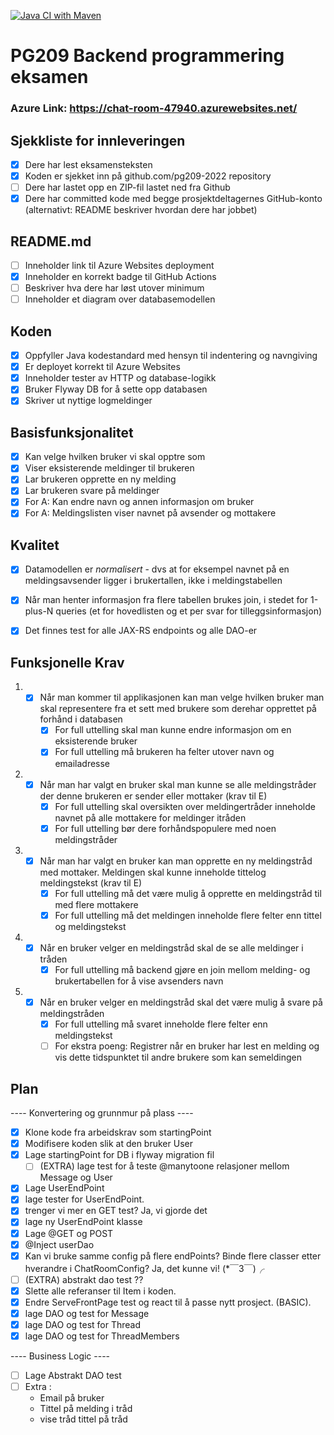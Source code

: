 [![Java CI with Maven](https://github.com/kristiania-pgr209-2022/pg209exam-Fargekritt/actions/workflows/maven.yml/badge.svg)](https://github.com/kristiania-pgr209-2022/pg209exam-Fargekritt/actions/workflows/maven.yml)
# PG209 Backend programmering eksamen
### Azure Link: https://chat-room-47940.azurewebsites.net/

## Sjekkliste for innleveringen

* [x] Dere har lest eksamensteksten
* [x] Koden er sjekket inn på github.com/pg209-2022 repository
* [ ] Dere har lastet opp en ZIP-fil lastet ned fra Github
* [x] Dere har committed kode med begge prosjektdeltagernes GitHub-konto (alternativt: README beskriver hvordan dere har jobbet)

## README.md

* [ ] Inneholder link til Azure Websites deployment
* [x] Inneholder en korrekt badge til GitHub Actions
* [ ] Beskriver hva dere har løst utover minimum
* [ ] Inneholder et diagram over databasemodellen

## Koden

* [x] Oppfyller Java kodestandard med hensyn til indentering og navngiving
* [x] Er deployet korrekt til Azure Websites
* [x] Inneholder tester av HTTP og database-logikk
* [x] Bruker Flyway DB for å sette opp databasen
* [x] Skriver ut nyttige logmeldinger

## Basisfunksjonalitet

* [x] Kan velge hvilken bruker vi skal opptre som
* [x] Viser eksisterende meldinger til brukeren
* [x] Lar brukeren opprette en ny melding
* [x] Lar brukeren svare på meldinger
* [x] For A: Kan endre navn og annen informasjon om bruker
* [x] For A: Meldingslisten viser navnet på avsender og mottakere

## Kvalitet

* [x] Datamodellen er *normalisert* - dvs at for eksempel navnet på en meldingsavsender ligger i brukertallen, ikke i meldingstabellen
* [x] Når man henter informasjon fra flere tabellen brukes join, i stedet for 1-plus-N queries (et for hovedlisten og et per svar for tilleggsinformasjon)
* [x] Det finnes test for alle JAX-RS endpoints og alle DAO-er


## Funksjonelle Krav
1.
   * [x] Når man kommer til applikasjonen kan man velge hvilken bruker man skal representere fra et sett med brukere som derehar opprettet på forhånd i databasen
      * [x] For full uttelling skal man kunne endre informasjon om en eksisterende bruker
      * [x] For full uttelling må brukeren ha felter utover navn og emailadresse
2.
   * [x] Når man har valgt en bruker skal man kunne se alle meldingstråder der denne brukeren er sender eller mottaker (krav til E)
     * [x] For full uttelling skal oversikten over meldingertråder inneholde navnet på alle mottakere for meldinger itråden
     * [x] For full uttelling bør dere forhåndspopulere med noen meldingstråder
3.
   * [x] Når man har valgt en bruker kan man opprette en ny meldingstråd med mottaker. Meldingen skal kunne inneholde tittelog meldingstekst (krav til E)
     * [x] For full uttelling må det være mulig å opprette en meldingstråd til med flere mottakere
     * [x] For full uttelling må det meldingen inneholde flere felter enn tittel og meldingstekst
4.
   * [x] Når en bruker velger en meldingstråd skal de se alle meldinger i tråden
     * [x] For full uttelling må backend gjøre en join mellom melding- og brukertabellen for å vise avsenders navn
5.
   * [x] Når en bruker velger en meldingstråd skal det være mulig å svare på meldingstråden
     * [x] For full uttelling må svaret inneholde flere felter enn meldingstekst
     * [ ] For ekstra poeng: Registrer når en bruker har lest en melding og vis dette tidspunktet til andre brukere som kan semeldingen

## Plan
---- Konvertering og grunnmur på plass ----
* [x] Klone kode fra arbeidskrav som startingPoint
* [x] Modifisere koden slik at den bruker User
* [x] Lage startingPoint for DB i flyway migration fil
  * [ ] (EXTRA) lage test for å teste @manytoone relasjoner mellom Message og User
* [x] Lage UserEndPoint 
 * [x] lage tester for UserEndPoint.
  * [x] trenger vi mer en GET test? Ja, vi gjorde det 
 * [x] lage ny UserEndPoint klasse 
 * [x] Lage @GET og POST
 * [x] @Inject userDao 
  * [x] Kan vi bruke samme config på flere endPoints? Binde flere classer etter hverandre i ChatRoomConfig? Ja, det kunne vi! (*￣3￣)╭
* [ ] (EXTRA) abstrakt dao test ??
* [x] Slette alle referanser til Item i koden.
* [x] Endre ServeFrontPage test og react til å passe nytt prosject. (BASIC).
* [x] lage DAO og test for Message
* [x] lage DAO og test for Thread 
* [x] lage DAO og test for ThreadMembers

---- Business Logic ----

* [ ] Lage Abstrakt DAO test
* [ ] Extra :
  * Email på bruker
  * Tittel på melding i tråd 
  * vise tråd tittel på tråd
